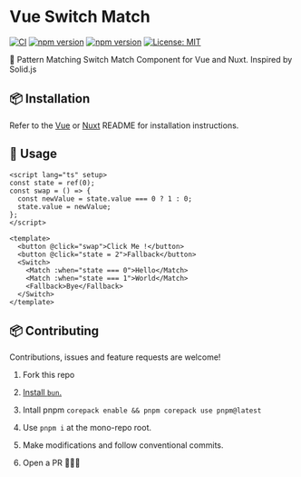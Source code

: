 # Vue Switch Match

[![CI](https://github.com/Hebilicious/vue-switch-match/actions/workflows/ci.yaml/badge.svg)](https://github.com/Hebilicious/vue-switch-match/actions/workflows/ci.yaml)
[![npm version](https://badge.fury.io/js/@hebilicious%2Fnuxt-switch-match.svg)](https://badge.fury.io/js/@hebilicious%2Fnuxt-switch-match)
[![npm version](https://badge.fury.io/js/@hebilicious%2Fvue-switch-match.svg)](https://badge.fury.io/js/@hebilicious%2Fvue-switch-match)
[![License: MIT](https://img.shields.io/badge/License-MIT-yellow.svg)](https://opensource.org/licenses/MIT)

🚀 Pattern Matching Switch Match Component for Vue and Nuxt. Inspired by Solid.js

## 📦 Installation

Refer to the [Vue](./packages/vue-switch-match/README.md) or [Nuxt](./packages/nuxt-switch-match/README.md) README for installation instructions.

## 🚀 Usage

```vue
<script lang="ts" setup>
const state = ref(0);
const swap = () => {
  const newValue = state.value === 0 ? 1 : 0;
  state.value = newValue;
};
</script>

<template>
  <button @click="swap">Click Me !</button>
  <button @click="state = 2">Fallback</button>
  <Switch>
    <Match :when="state === 0">Hello</Match>
    <Match :when="state === 1">World</Match>
    <Fallback>Bye</Fallback>
  </Switch>
</template>
```

## 📦 Contributing

Contributions, issues and feature requests are welcome!

1. Fork this repo

2. [Install `bun`.](https://bun.sh/docs/installation)

3. Intall pnpm `corepack enable && pnpm corepack use pnpm@latest`

4. Use `pnpm i` at the mono-repo root.

5. Make modifications and follow conventional commits.

6. Open a PR 🚀🚀🚀
